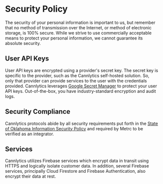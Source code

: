 # Security Policy

The security of your personal information is important to us, but remember that no method of transmission over the Internet, or method of electronic storage, is 100% secure. While we strive to use commercially acceptable means to protect your personal information, we cannot guarantee its absolute security.

## User API Keys

User API keys are encrypted using a provider's secret key. The secret key is specific to the provider, such as the Cannlytics self-hosted solution. So, only that provider can provide services to the user with the credentials provided. Cannlytics leverages [Google Secret Manager](https://cloud.google.com/secret-manager) to protect your user API keys. Out-of-the-box, you have industry-standard encryption and audit logs.

## Security Compliance

Cannlytics protocols abide by all security requirements put forth in the [State of Oklahoma Information Security Policy](https://omes.ok.gov/sites/g/files/gmc316/f/InfoSecPPG_0.pdf) and required by Metrc to be verified as an integrator.

## Services

Cannlytics utilizes Firebase services which encrypt data in transit using HTTPS and logically isolate customer data. In addition, several Firebase services, principally Cloud Firestore and Firebase Authentication, also encrypt their data at rest.
